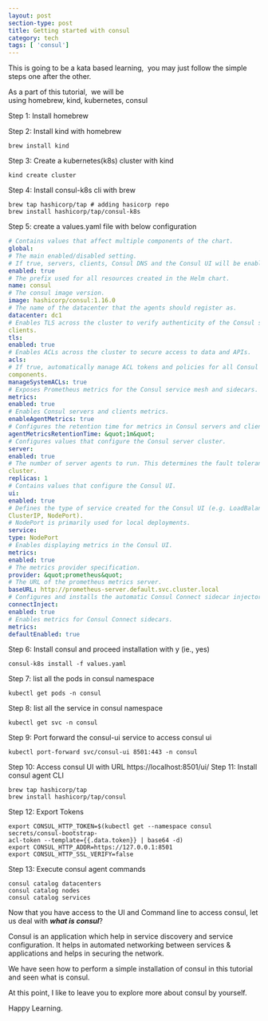 ```yaml
---
layout: post
section-type: post
title: Getting started with consul
category: tech
tags: [ 'consul']
---
```


This is going to be a kata based learning,  you may just follow the simple
steps one after the other. 

As a part of this tutorial,  we will be
using homebrew, kind, kubernetes, consul

Step 1: Install homebrew

Step 2: Install kind with homebrew

```shell
brew install kind
```

Step 3: Create a kubernetes(k8s) cluster with kind

```shell
kind create cluster
```

Step 4: Install consul-k8s cli with brew
```shell
brew tap hashicorp/tap # adding hasicorp repo
brew install hashicorp/tap/consul-k8s
```

Step 5: create a values.yaml file with below configuration

```yaml
# Contains values that affect multiple components of the chart.
global:
# The main enabled/disabled setting.
# If true, servers, clients, Consul DNS and the Consul UI will be enabled.
enabled: true
# The prefix used for all resources created in the Helm chart.
name: consul
# The consul image version.
image: hashicorp/consul:1.16.0
# The name of the datacenter that the agents should register as.
datacenter: dc1
# Enables TLS across the cluster to verify authenticity of the Consul servers and
clients.
tls:
enabled: true
# Enables ACLs across the cluster to secure access to data and APIs.
acls:
# If true, automatically manage ACL tokens and policies for all Consul
components.
manageSystemACLs: true
# Exposes Prometheus metrics for the Consul service mesh and sidecars.
metrics:
enabled: true
# Enables Consul servers and clients metrics.
enableAgentMetrics: true
# Configures the retention time for metrics in Consul servers and clients.
agentMetricsRetentionTime: &quot;1m&quot;
# Configures values that configure the Consul server cluster.
server:
enabled: true
# The number of server agents to run. This determines the fault tolerance of the
cluster.
replicas: 1
# Contains values that configure the Consul UI.
ui:
enabled: true
# Defines the type of service created for the Consul UI (e.g. LoadBalancer,
ClusterIP, NodePort).
# NodePort is primarily used for local deployments.
service:
type: NodePort
# Enables displaying metrics in the Consul UI.
metrics:
enabled: true
# The metrics provider specification.
provider: &quot;prometheus&quot;
# The URL of the prometheus metrics server.
baseURL: http://prometheus-server.default.svc.cluster.local
# Configures and installs the automatic Consul Connect sidecar injector.
connectInject:
enabled: true
# Enables metrics for Consul Connect sidecars.
metrics:
defaultEnabled: true
```

Step 6: Install consul and proceed installation with y (ie., yes)

```shell
consul-k8s install -f values.yaml
```

Step 7: list all the pods in consul namespace

```shell
kubectl get pods -n consul
```

Step 8: list all the service in consul namespace

```shell
kubectl get svc -n consul
```

Step 9: Port forward the consul-ui service to access consul ui

```shell
kubectl port-forward svc/consul-ui 8501:443 -n consul
```

Step 10: Access consul UI with URL
https://localhost:8501/ui/
Step 11: Install consul agent CLI


```shell
brew tap hashicorp/tap
brew install hashicorp/tap/consul
```

Step 12: Export Tokens

```shell
export CONSUL_HTTP_TOKEN=$(kubectl get --namespace consul secrets/consul-bootstrap-
acl-token --template={{.data.token}} | base64 -d)
export CONSUL_HTTP_ADDR=https://127.0.0.1:8501
export CONSUL_HTTP_SSL_VERIFY=false
```

Step 13: Execute consul agent commands

```shell
consul catalog datacenters
consul catalog nodes
consul catalog services
```


Now that you have access to the UI and Command line to access consul, let
us deal with ***what is consul***?

Consul is an application which help in service discovery and service
configuration. It helps in automated networking between services &
applications and helps in securing the network.

We have seen how to perform a simple installation of consul in this tutorial
and seen what is consul.

At this point, I like to leave you to explore more about consul by yourself.

Happy Learning.